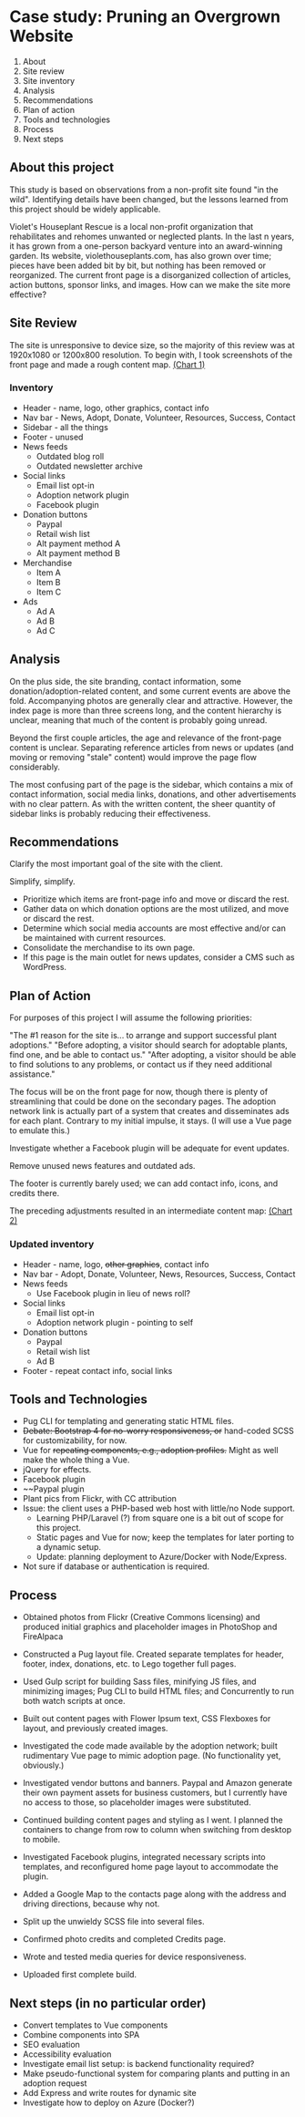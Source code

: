 # Case study: Pruning an Overgrown Website
1. About
2. Site review
3. Site inventory
4. Analysis
5. Recommendations
6. Plan of action
7. Tools and technologies
8. Process
9. Next steps

## About this project

This study is based on observations from a non-profit site found "in the wild". Identifying details have been changed, but the lessons learned from this project should be widely applicable.

Violet's Houseplant Rescue is a local non-profit organization that rehabilitates and rehomes unwanted or neglected plants. In the last n years, it has grown from a one-person backyard venture into an award-winning garden.  Its website, violethouseplants.com, has also grown over time; pieces have been added bit by bit, but nothing has been removed or reorganized. The current front page is a disorganized collection of articles, action buttons, sponsor links, and images. How can we make the site more effective?

## Site Review

The site is unresponsive to device size, so the majority of this review was at 1920x1080 or 1200x800 resolution. To begin with, I took screenshots of the front page and made a rough content map.
[(Chart 1)](/blueprints/before-box-chart.png)

### Inventory
* Header - name, logo, other graphics, contact info
* Nav bar - News, Adopt, Donate, Volunteer, Resources, Success, Contact
* Sidebar - all the things
* Footer - unused
* News feeds
  * Outdated blog roll
  * Outdated newsletter archive
* Social links
  * Email list opt-in
  * Adoption network plugin
  * Facebook plugin
* Donation buttons
  * Paypal
  * Retail wish list
  * Alt payment method A
  * Alt payment method B
* Merchandise
  * Item A
  * Item B
  * Item C
* Ads
  * Ad A
  * Ad B
  * Ad C

## Analysis
On the plus side, the site branding, contact information, some donation/adoption-related content, and some current events are above the fold. Accompanying photos are generally clear and attractive. However, the index page is more than three screens long, and the content hierarchy is unclear, meaning that much of the content is probably going unread.

Beyond the first couple articles, the age and relevance of the front-page content is unclear. Separating reference articles from news or updates (and moving or removing "stale" content) would improve the page flow considerably.

The most confusing part of the page is the sidebar, which contains a mix of contact information, social media links, donations, and other advertisements with no clear pattern. As with the written content, the sheer quantity of sidebar links is probably reducing their effectiveness.

## Recommendations

Clarify the most important goal of the site with the client.

Simplify, simplify. 
* Prioritize which items are front-page info and move or discard the rest.
* Gather data on which donation options are the most utilized, and move or discard the rest.
* Determine which social media accounts are most effective and/or can be maintained with current resources.
* Consolidate the merchandise to its own page.
* If this page is the main outlet for news updates, consider a CMS such as WordPress.

## Plan of Action
For purposes of this project I will assume the following priorities:

"The #1 reason for the site is... to arrange and support successful plant adoptions." 
"Before adopting, a visitor should search for adoptable plants, find one, and be able to contact us." 
"After adopting, a visitor should be able to find solutions to any problems, or contact us if they need additional assistance." 

The focus will be on the front page for now, though there is plenty of streamlining that could be done on the secondary pages.
The adoption network link is actually part of a system that creates and disseminates ads for each plant. Contrary to my initial impulse, it stays. (I will use a Vue page to emulate this.)

Investigate whether a Facebook plugin will be adequate for event updates.

Remove unused news features and outdated ads.

The footer is currently barely used; we can add contact info, icons, and credits there.

The preceding adjustments resulted in an intermediate content map:
[(Chart 2)](/blueprints/after-box-chart.png)


### Updated inventory
* Header - name, logo, ~~other graphics~~, contact info
* Nav bar - Adopt, Donate, Volunteer, News, Resources, Success, Contact
* News feeds
  * Use Facebook plugin in lieu of news roll?
* Social links
  * Email list opt-in
  * Adoption network plugin - pointing to self
* Donation buttons
  * Paypal
  * Retail wish list
  * Ad B
* Footer - repeat contact info, social links

## Tools and Technologies
* Pug CLI for templating and generating static HTML files.
* ~~Debate: Bootstrap 4 for no-worry responsiveness, or~~ hand-coded SCSS for customizability, for now.
* Vue for ~~repeating components, e.g., adoption profiles.~~ Might as well make the whole thing a Vue.
* jQuery for effects.
* Facebook plugin
* ~~Paypal plugin
* Plant pics from Flickr, with CC attribution
* Issue: the client uses a PHP-based web host with little/no Node support.
  * Learning PHP/Laravel (?) from square one is a bit out of scope for this project. 
  * Static pages and Vue for now; keep the templates for later porting to a dynamic setup.
  * Update: planning deployment to Azure/Docker with Node/Express.
* Not sure if database or authentication is required.

## Process
* Obtained photos from Flickr (Creative Commons licensing) and produced initial graphics and placeholder images in PhotoShop and FireAlpaca
* Constructed a Pug layout file. Created separate templates for header, footer, index, donations, etc. to Lego together full pages. 
* Used Gulp script for building Sass files, minifying JS files, and minimizing images; Pug CLI to build HTML files; and Concurrently to run both watch scripts at once.
* Built out content pages with Flower Ipsum text, CSS Flexboxes for layout, and previously created images.

* Investigated the code made available by the adoption network; built rudimentary Vue page to mimic adoption page. (No functionality yet, obviously.)
* Investigated vendor buttons and banners. Paypal and Amazon generate their own payment assets for business customers, but I currently have no access to those, so placeholder images were substituted.
* Continued building content pages and styling as I went. I planned the containers to change from row to column when switching from desktop to mobile.
* Investigated Facebook plugins, integrated necessary scripts into templates, and reconfigured home page layout to accommodate the plugin.
* Added a Google Map to the contacts page along with the address and driving directions, because why not.

* Split up the unwieldy SCSS file into several files.
* Confirmed photo credits and completed Credits page.
* Wrote and tested media queries for device responsiveness.
* Uploaded first complete build.

## Next steps (in no particular order)
* Convert templates to Vue components
* Combine components into SPA
* SEO evaluation
* Accessibility evaluation
* Investigate email list setup: is backend functionality required?
* Make pseudo-functional system for comparing plants and putting in an adoption request
* Add Express and write routes for dynamic site
* Investigate how to deploy on Azure (Docker?)